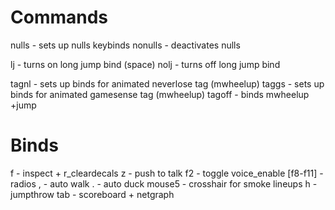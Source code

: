 # Commands

nulls - sets up nulls keybinds
nonulls - deactivates nulls

lj - turns on long jump bind (space)
nolj - turns off long jump bind

tagnl - sets up binds for animated neverlose tag (mwheelup)
taggs - sets up binds for animated gamesense tag (mwheelup)
tagoff - binds mwheelup +jump

# Binds

f - inspect + r_cleardecals
z - push to talk
f2 - toggle voice_enable
[f8-f11] - radios
, - auto walk
. - auto duck
mouse5 - crosshair for smoke lineups
h - jumpthrow
tab - scoreboard + netgraph
